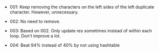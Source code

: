 + 001: Keep removing the characters on the left sides of the left duplicate character. However, unnecessary.

+ 002: No need to remove.

+ 003: Based on 002. Only update res sometimes instead of within each loop. Don't improve a lot.

+ 004: Beat 94% instead of 40% by not using hashtable
